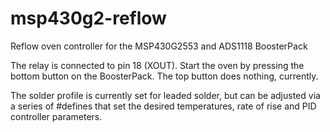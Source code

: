 # msp430g2-reflow
Reflow oven controller for the MSP430G2553 and ADS1118 BoosterPack

The relay is connected to pin 18 (XOUT). Start the oven by pressing
the bottom button on the BoosterPack. The top button does nothing, 
currently.

The solder profile is currently set for leaded solder, but can be
adjusted via a series of #defines that set the desired temperatures,
rate of rise and PID controller parameters.

